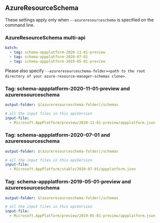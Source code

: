 ## AzureResourceSchema

These settings apply only when `--azureresourceschema` is specified on the command line.

### AzureResourceSchema multi-api

``` yaml $(azureresourceschema) && $(multiapi)
batch:
  - tag: schema-appplatform-2020-11-01-preview
  - tag: schema-appplatform-2020-07-01
  - tag: schema-appplatform-2019-05-01-preview

```

Please also specify `--azureresourceschema-folder=<path to the root directory of your azure-resource-manager-schemas clone>`.

### Tag: schema-appplatform-2020-11-01-preview and azureresourceschema

``` yaml $(tag) == 'schema-appplatform-2020-11-01-preview' && $(azureresourceschema)
output-folder: $(azureresourceschema-folder)/schemas

# all the input files in this apiVersion
input-file:
  - Microsoft.AppPlatform/preview/2020-11-01-preview/appplatform.json

```

### Tag: schema-appplatform-2020-07-01 and azureresourceschema

``` yaml $(tag) == 'schema-appplatform-2020-07-01' && $(azureresourceschema)
output-folder: $(azureresourceschema-folder)/schemas

# all the input files in this apiVersion
input-file:
  - Microsoft.AppPlatform/stable/2020-07-01/appplatform.json

```

### Tag: schema-appplatform-2019-05-01-preview and azureresourceschema

``` yaml $(tag) == 'schema-appplatform-2019-05-01-preview' && $(azureresourceschema)
output-folder: $(azureresourceschema-folder)/schemas

# all the input files in this apiVersion
input-file:
  - Microsoft.AppPlatform/preview/2019-05-01-preview/appplatform.json

```
